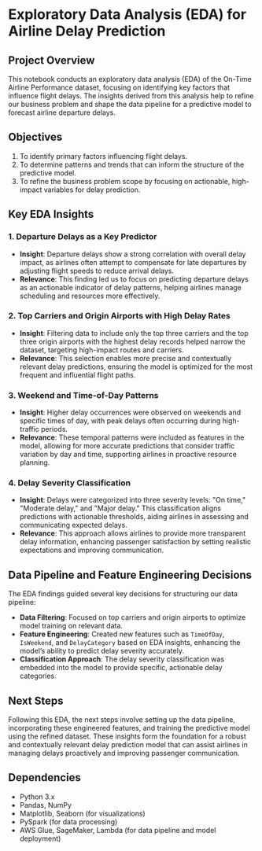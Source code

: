 # Exploratory Data Analysis (EDA) for Airline Delay Prediction

## Project Overview
This notebook conducts an exploratory data analysis (EDA) of the On-Time Airline Performance dataset, focusing on identifying key factors that influence flight delays. The insights derived from this analysis help to refine our business problem and shape the data pipeline for a predictive model to forecast airline departure delays. 

## Objectives
1. To identify primary factors influencing flight delays.
2. To determine patterns and trends that can inform the structure of the predictive model.
3. To refine the business problem scope by focusing on actionable, high-impact variables for delay prediction.

## Key EDA Insights

### 1. Departure Delays as a Key Predictor
- **Insight**: Departure delays show a strong correlation with overall delay impact, as airlines often attempt to compensate for late departures by adjusting flight speeds to reduce arrival delays.
- **Relevance**: This finding led us to focus on predicting departure delays as an actionable indicator of delay patterns, helping airlines manage scheduling and resources more effectively.

### 2. Top Carriers and Origin Airports with High Delay Rates
- **Insight**: Filtering data to include only the top three carriers and the top three origin airports with the highest delay records helped narrow the dataset, targeting high-impact routes and carriers.
- **Relevance**: This selection enables more precise and contextually relevant delay predictions, ensuring the model is optimized for the most frequent and influential flight paths.

### 3. Weekend and Time-of-Day Patterns
- **Insight**: Higher delay occurrences were observed on weekends and specific times of day, with peak delays often occurring during high-traffic periods.
- **Relevance**: These temporal patterns were included as features in the model, allowing for more accurate predictions that consider traffic variation by day and time, supporting airlines in proactive resource planning.

### 4. Delay Severity Classification
- **Insight**: Delays were categorized into three severity levels: "On time," "Moderate delay," and "Major delay." This classification aligns predictions with actionable thresholds, aiding airlines in assessing and communicating expected delays.
- **Relevance**: This approach allows airlines to provide more transparent delay information, enhancing passenger satisfaction by setting realistic expectations and improving communication.

## Data Pipeline and Feature Engineering Decisions
The EDA findings guided several key decisions for structuring our data pipeline:
- **Data Filtering**: Focused on top carriers and origin airports to optimize model training on relevant data.
- **Feature Engineering**: Created new features such as `TimeOfDay`, `IsWeekend`, and `DelayCategory` based on EDA insights, enhancing the model’s ability to predict delay severity accurately.
- **Classification Approach**: The delay severity classification was embedded into the model to provide specific, actionable delay categories.

## Next Steps
Following this EDA, the next steps involve setting up the data pipeline, incorporating these engineered features, and training the predictive model using the refined dataset. These insights form the foundation for a robust and contextually relevant delay prediction model that can assist airlines in managing delays proactively and improving passenger communication.

## Dependencies
- Python 3.x
- Pandas, NumPy
- Matplotlib, Seaborn (for visualizations)
- PySpark (for data processing)
- AWS Glue, SageMaker, Lambda (for data pipeline and model deployment)
